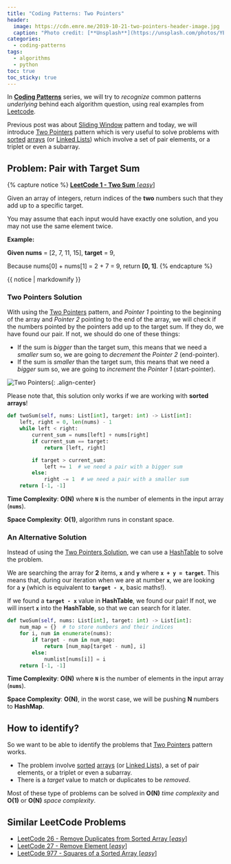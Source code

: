 ```yaml
---
title: "Coding Patterns: Two Pointers"
header:
  image: https://cdn.emre.me/2019-10-21-two-pointers-header-image.jpg
  caption: "Photo credit: [**Unsplash**](https://unsplash.com/photos/YEWvMidcKkg)"
categories:
  - coding-patterns
tags:
  - algorithms
  - python
toc: true
toc_sticky: true
---
```


In **[Coding Patterns](https://emre.me/categories/#coding-patterns)** series, we will try to *recognize* common patterns *underlying* behind each algorithm question, using real examples from [Leetcode](https://leetcode.com/).

Previous post was about [Sliding Window](https://emre.me/coding-patterns/sliding-window/) pattern and today, we will introduce [Two Pointers](https://emre.me/coding-patterns/two-pointers/) pattern which is very useful to solve problems with [sorted](https://emre.me/algorithms/sorting-algorithms/) [arrays](https://emre.me/data-structures/lists/) (or [Linked Lists](https://emre.me/data-structures/linked-lists/)) which involve a set of pair elements, or a triplet or even a subarray.

## Problem: Pair with Target Sum ##
{% capture notice %}
[**LeetCode 1 - Two Sum** [*easy*]](https://leetcode.com/problems/two-sum/)

Given an array of integers, return indices of the **two** numbers such that they add up to a specific target.

You may assume that each input would have exactly one solution, and you may not use the same element twice.

**Example:**

**Given nums** = [2, 7, 11, 15], **target** = 9,

Because nums[0] + nums[1] = 2 + 7 = 9, return **[0, 1]**.
{% endcapture %}

<div class="notice--info">
  {{ notice | markdownify }}
</div>

### Two Pointers Solution ###
With using the [Two Pointers](https://emre.me/coding-patterns/two-pointers/) pattern, and *Pointer 1* pointing to the beginning of the array and *Pointer 2* pointing to the end of the array, we will check if the numbers pointed by the pointers add up to the target sum. If they do, we have found our pair. If not, we should do one of these things:

* If the sum is *bigger* than the target sum, this means that we need a *smaller* sum so, we are going to *decrement* the *Pointer 2* (end-pointer).
* If the sum is *smaller* than the target sum, this means that we need a *bigger* sum so, we are going to *increment* the *Pointer 1* (start-pointer).

![Two Pointers](https://cdn.emre.me/2019-10-21-two-pointers.png){: .align-center}

Please note that, this solution only works if we are working with **sorted arrays**!
 
```python
def twoSum(self, nums: List[int], target: int) -> List[int]:
    left, right = 0, len(nums) - 1
    while left < right:
        current_sum = nums[left] + nums[right]
        if current_sum == target:
            return [left, right]

        if target > current_sum:
            left += 1  # we need a pair with a bigger sum
        else:
            right -= 1  # we need a pair with a smaller sum
    return [-1, -1]
```

**Time Complexity**: **O(N)** where **`N`** is the number of elements in the input array (**`nums`**).

**Space Complexity**: **O(1)**, algorithm runs in constant space.

### An Alternative Solution ###
Instead of using the [Two Pointers Solution](#two-pointers-solution), we can use a [HashTable](https://emre.me/data-structures/hash-tables/) to solve the problem.

We are searching the array for **2** items, **`x`** and **`y`** where **`x + y = target`**. This means that, during our iteration when we are at number **`x`**, we are looking for a **`y`** (which is equivalent to **`target - x`**, basic maths!).

If we found a **`target - x`** value in **HashTable**, we found our pair! If not, we will insert **`x`** into the **HashTable**, so that we can search for it later.

```python
def twoSum(self, nums: List[int], target: int) -> List[int]:
    num_map = {}  # to store numbers and their indices
    for i, num in enumerate(nums):
        if target - num in num_map:
            return [num_map[target - num], i]
        else:
            numlist[nums[i]] = i
    return [-1, -1]
```

**Time Complexity**: **O(N)** where **`N`** is the number of elements in the input array (**`nums`**).

**Space Complexity**: **O(N)**, in the worst case, we will be pushing **N** numbers to **HashMap**.

## How to identify? ##
So we want to be able to identify the problems that [Two Pointers](https://emre.me/coding-patterns/two-pointers/) pattern works.

* The problem involve [sorted](https://emre.me/algorithms/sorting-algorithms/) [arrays](https://emre.me/data-structures/lists/) (or [Linked Lists](https://emre.me/data-structures/linked-lists/)), a set of pair elements, or a triplet or even a subarray.
* There is a *target* value to match or duplicates to be *removed*.

Most of these type of problems can be solved in **O(N)** *time complexity* and **O(1)** or **O(N)** *space complexity*.

## Similar LeetCode Problems ##
* [LeetCode 26 - Remove Duplicates from Sorted Array [*easy*]](https://leetcode.com/problems/remove-duplicates-from-sorted-array/)
* [LeetCode 27 - Remove Element [*easy*]](https://leetcode.com/problems/remove-element/)
* [LeetCode 977 - Squares of a Sorted Array [*easy*]](https://leetcode.com/problems/squares-of-a-sorted-array/)
